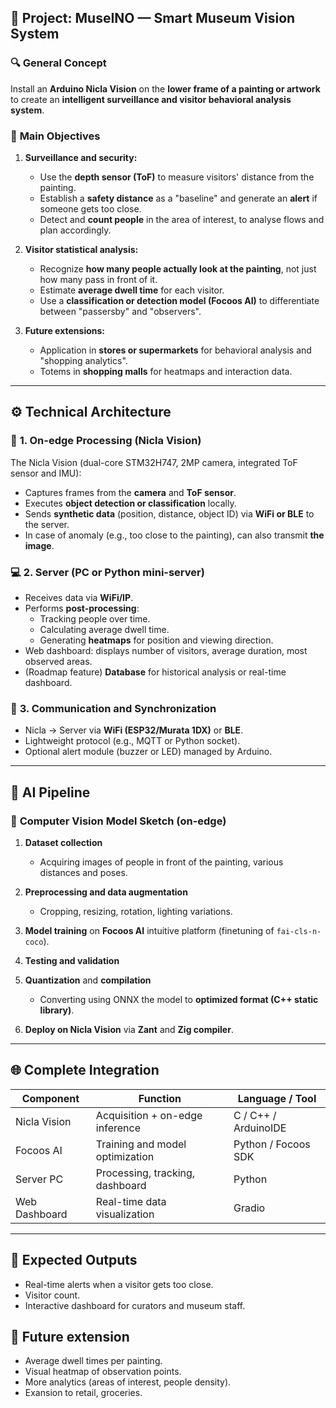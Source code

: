 ## 🎨 **Project: MuseINO — Smart Museum Vision System**

### 🔍 **General Concept**

Install an **Arduino Nicla Vision** on the **lower frame of a painting or artwork** to create an **intelligent surveillance and visitor behavioral analysis system**.

### 🎯 **Main Objectives**

1. **Surveillance and security:**
   * Use the **depth sensor (ToF)** to measure visitors' distance from the painting.
   * Establish a **safety distance** as a "baseline" and generate an **alert** if someone gets too close.
   * Detect and **count people** in the area of interest, to analyse flows and plan accordingly.

2. **Visitor statistical analysis:**
   * Recognize **how many people actually look at the painting**, not just how many pass in front of it.
   * Estimate **average dwell time** for each visitor.
   * Use a **classification or detection model (Focoos AI)** to differentiate between "passersby" and "observers".

3. **Future extensions:**
   * Application in **stores or supermarkets** for behavioral analysis and "shopping analytics".
   * Totems in **shopping malls** for heatmaps and interaction data.

---

## ⚙️ **Technical Architecture**

### 🧠 **1. On-edge Processing (Nicla Vision)**

The Nicla Vision (dual-core STM32H747, 2MP camera, integrated ToF sensor and IMU):

* Captures frames from the **camera** and **ToF sensor**.
* Executes **object detection or classification** locally.
* Sends **synthetic data** (position, distance, object ID) via **WiFi or BLE** to the server.
* In case of anomaly (e.g., too close to the painting), can also transmit **the image**.

### 💻 **2. Server (PC or Python mini-server)**

* Receives data via **WiFi/IP**.
* Performs **post-processing**:
  * Tracking people over time.
  * Calculating average dwell time.
  * Generating **heatmaps** for position and viewing direction.
* Web dashboard: displays number of visitors, average duration, most observed areas.
* (Roadmap feature) **Database** for historical analysis or real-time dashboard.

### 🔁 **3. Communication and Synchronization**

* Nicla → Server via **WiFi (ESP32/Murata 1DX)** or **BLE**.
* Lightweight protocol (e.g., MQTT or Python socket).
* Optional alert module (buzzer or LED) managed by Arduino.

---

## 🧩 **AI Pipeline**

### 📸 **Computer Vision Model Sketch (on-edge)**

1. **Dataset collection**
   * Acquiring images of people in front of the painting, various distances and poses.

2. **Preprocessing and data augmentation**
   * Cropping, resizing, rotation, lighting variations.

3. **Model training** on **Focoos AI** intuitive platform (finetuning of `fai-cls-n-coco`).

4. **Testing and validation**

5. **Quantization** and **compilation**
   * Converting using ONNX the model to **optimized format (C++ static library)**.

6. **Deploy on Nicla Vision** via **Zant** and **Zig compiler**.

---

## 🌐 **Complete Integration**

| Component     | Function                              | Language / Tool                    |
| ------------- | ------------------------------------- | ---------------------------------- |
| Nicla Vision  | Acquisition + on-edge inference       | C / C++ / ArduinoIDE               |
| Focoos AI     | Training and model optimization       | Python / Focoos SDK                |
| Server PC     | Processing, tracking, dashboard       | Python             				 |
| Web Dashboard | Real-time data visualization          | Gradio                             |

---

## 🔦 **Expected Outputs**

* Real-time alerts when a visitor gets too close.
* Visitor count.
* Interactive dashboard for curators and museum staff.

## 🔮 **Future extension**
* Average dwell times per painting.
* Visual heatmap of observation points.
* More analytics (areas of interest, people density).
* Exansion to retail, groceries.
